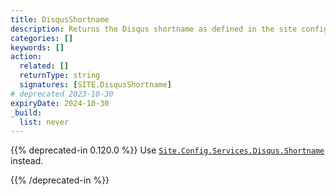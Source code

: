 ```yaml
---
title: DisqusShortname
description: Returns the Disqus shortname as defined in the site configuration.
categories: []
keywords: []
action:
  related: []
  returnType: string
  signatures: [SITE.DisqusShortname]
# deprecated 2023-10-30
expiryDate: 2024-10-30 
_build:
  list: never
---
```


{{% deprecated-in 0.120.0 %}}
Use [`Site.Config.Services.Disqus.Shortname`] instead.

[`Site.Config.Services.Disqus.Shortname`]: /methods/site/config
{{% /deprecated-in %}}
